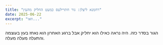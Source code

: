 ```yaml
---
title: "רחמנא ליצלן: גור חתויילעס כמעט החליק מהעץ"
date: 2025-06-22
excerpt: "וואו..."
---
```

ה﻿גור בסדר כזה. היה נראה כאילו הוא יחליק אבל ברגע האחרון הוא נאחז בעץ בעוצמה והתעלה מעלה מעלה.
